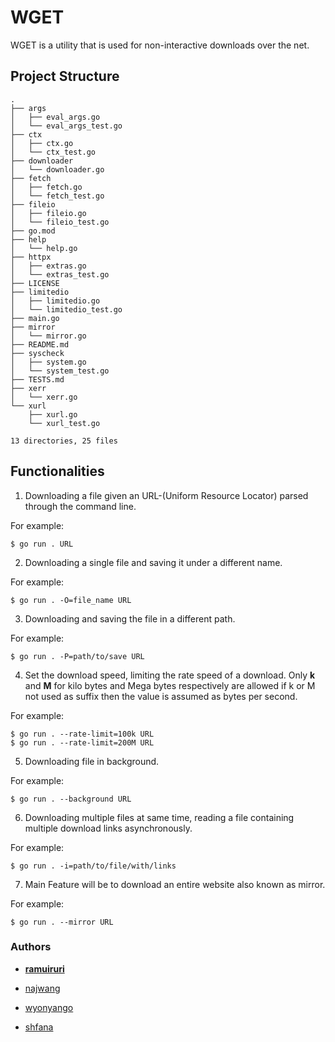 # WGET

WGET is a utility that is used for non-interactive downloads over the net.

## Project Structure
```
.
├── args
│   ├── eval_args.go
│   └── eval_args_test.go
├── ctx
│   ├── ctx.go
│   └── ctx_test.go
├── downloader
│   └── downloader.go
├── fetch
│   ├── fetch.go
│   └── fetch_test.go
├── fileio
│   ├── fileio.go
│   └── fileio_test.go
├── go.mod
├── help
│   └── help.go
├── httpx
│   ├── extras.go
│   └── extras_test.go
├── LICENSE
├── limitedio
│   ├── limitedio.go
│   └── limitedio_test.go
├── main.go
├── mirror
│   └── mirror.go
├── README.md
├── syscheck
│   ├── system.go
│   └── system_test.go
├── TESTS.md
├── xerr
│   └── xerr.go
└── xurl
    ├── xurl.go
    └── xurl_test.go

13 directories, 25 files
```

## Functionalities
1. Downloading a file given an URL-(Uniform Resource Locator) parsed through the command line.

For example:
```
$ go run . URL
```

2. Downloading a single file and saving it under a different name.

For example:
```
$ go run . -O=file_name URL
```

3. Downloading and saving the file in a different path.

For example:
```
$ go run . -P=path/to/save URL
```

4. Set the download speed, limiting the rate speed of a download. Only **k** and **M** for kilo bytes and Mega bytes respectively are allowed if k or M not used as suffix then the value is assumed as bytes per second.

For example:
```
$ go run . --rate-limit=100k URL
$ go run . --rate-limit=200M URL
```

5. Downloading file in background.

For example:
```
$ go run . --background URL
```

6. Downloading multiple files at same time, reading a file containing multiple download links asynchronously.

For example:
```
$ go run . -i=path/to/file/with/links
```

7. Main Feature will be to download an entire website also known as mirror.

For example:
```
$ go run . --mirror URL
```


### Authors
* [**ramuiruri**](https://learn.zone01kisumu.ke/git/ramuiruri)

* [najwang](https://learn.zone01kisumu.ke/git/najwang)

* [wyonyango](https://learn.zone01kisumu.ke/git/wyonyango)

* [shfana](https://learn.zone01kisumu.ke/git/shfana)